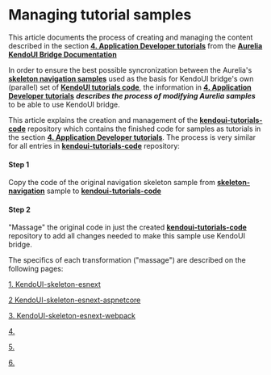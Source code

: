 # Managing tutorial samples

This article documents the process of creating and managing the content described in the section **[4. Application Developer tutorials](https://aurelia-ui-toolkits.gitbooks.io/kendoui-bridge-docs/content/developers_tutorials.html)** from the **[Aurelia KendoUI Bridge Documentation](https://aurelia-ui-toolkits.gitbooks.io/kendoui-bridge-docs/content/)**

In order to ensure the best possible syncronization between the Aurelia's **[skeleton navigation samples](https://github.com/aurelia/skeleton-navigation)** used as the basis for KendoUI bridge's own (parallel) set of **[KendoUI tutorials code](https://github.com/aurelia-ui-toolkits/kendoui-tutorials-code)**, the information in **[4. Application Developer tutorials](https://aurelia-ui-toolkits.gitbooks.io/kendoui-bridge-docs/content/developers_tutorials.html)** ___describes the process of modifying Aurelia samples___ to be able to use KendoUI bridge.

This article explains the creation and management of the **[kendoui-tutorials-code](https://github.com/aurelia-ui-toolkits/kendoui-tutorials-code)** repository which contains the finished code for samples as tutorials in the section **[4. Application Developer tutorials](https://aurelia-ui-toolkits.gitbooks.io/kendoui-bridge-docs/content/developers_tutorials.html)**. The process is very similar for all entries in **[kendoui-tutorials-code](https://github.com/aurelia-ui-toolkits/kendoui-tutorials-code)** repository:

#### Step 1 
Copy the code of the original navigation skeleton sample from **[skeleton-navigation](https://github.com/aurelia/skeleton-navigation)** sample to **[kendoui-tutorials-code](https://github.com/aurelia-ui-toolkits/kendoui-tutorials-code)**

#### Step 2
"Massage" the original code in just the created **[kendoui-tutorials-code](https://github.com/aurelia-ui-toolkits/kendoui-tutorials-code)** repository to add all changes needed to make this sample use KendoUI bridge.

The specifics of each transformation ("massage") are described on the following pages:

[1. KendoUI-skeleton-esnext](./kendoui-skeleton-esnext.html)

[2 KendoUI-skeleton-esnext-aspnetcore](./kendoui-skeleton-esnext-aspnetcore.html)

[3. KendoUI-skeleton-esnext-webpack](kendoui-skeleton-esnext-webpack.html)

[4. ]()

[5. ]()

[6. ]()




